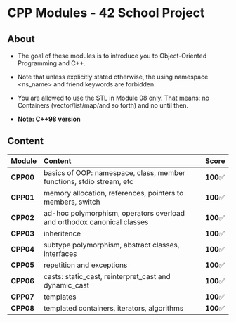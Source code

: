 # CPP Modules - 42 School Project

## About
* The goal of these modules is to introduce you to Object-Oriented Programming and C++.
* Note that unless explicitly stated otherwise, the using namespace <ns_name> and friend keywords are forbidden.
* You are allowed to use the STL in Module 08 only. That means: no Containers (vector/list/map/and so forth) and no <alogorithm> until then.

* **Note: C++98 version**

## Content
| **Module**  | **Content**                                                              | **Score**     |
| :---        |    :----                                                                 | :----         |
| **CPP00**   | basics of OOP: namespace, class, member functions, stdio stream, etc     | **100**✅     |
| **CPP01**   | memory allocation, references, pointers to members, switch               | **100**✅     |
| **CPP02**   | ad-hoc polymorphism, operators overload and orthodox canonical classes   | **100**✅     |
| **CPP03**   | inheritence                                                              | **100**✅     |
| **CPP04**   | subtype polymorphism, abstract classes, interfaces                       | **100**✅     |
| **CPP05**   | repetition and exceptions                                                | **100**✅     |
| **CPP06**   | casts: static_cast, reinterpret_cast and dynamic_cast                    | **100**✅     |
| **CPP07**   | templates                                                                | **100**✅     |
| **CPP08**   | templated containers, iterators, algorithms                              | **100**✅     |

